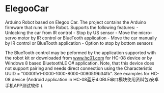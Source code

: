 # ElegooCar
Arduino Robot based on Elegoo Car.
The project contains the Arduino firmware that runs in the Robot.
Supports the following features:
	- Unlocking the car from IR control
	- Stop by US sensor
	- Move the micro-servo motor by IR control or BlueTooth application
	- Move the car manually by IR control or BlueTooth application
	- Option to stop by bottom sensors
	
The BlueTooth control may be peformed by the application supported with the robot kit
or downloaded from www.hc01.com for HC-08 device or by Windows 8 based BluetoothLE	C# application.
Note, that this device does not support pairing and needs direct connection using
the Characteristic UUID = "0000ffe1-0000-1000-8000-00805f9b34fb". See examples for HC-08 device
(Android application in HC-08蓝牙4.0BLE串口模块使用资料包\安卓手机APP测试软件 ).


	
	
	
